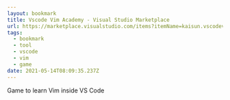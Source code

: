 ```yaml
---
layout: bookmark
title: Vscode Vim Academy - Visual Studio Marketplace
url: https://marketplace.visualstudio.com/items?itemName=kaisun.vscodevimacademy
tags:
  - bookmark
  - tool
  - vscode
  - vim
  - game
date: 2021-05-14T08:09:35.237Z
---
```

 Game to learn Vim inside VS Code